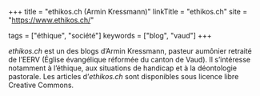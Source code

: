 +++
title = "ethikos.ch (Armin Kressmann)"
linkTitle = "ethikos.ch"
site = "https://www.ethikos.ch/"

tags = ["éthique", "société"]
keywords = ["blog", "vaud"]
+++

*ethikos.ch* est un des blogs d’Armin Kressmann, pasteur aumônier retraité de l’EERV (Église évangélique réformée du canton de Vaud). Il s’intéresse notamment à l’éthique, aux situations de handicap et à la déontologie pastorale. Les articles d’*ethikos.ch* sont disponibles sous licence libre Creative Commons.
